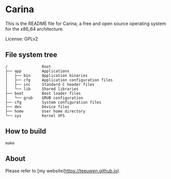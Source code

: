 # Carina

This is the README file for Carina, a free and open source operating system for
the x86\_64 architecture.

License: GPLv2


## File system tree

	/               Root  
	├── app         Applications  
	│   ├── bin     Application binaries  
	│   ├── cfg     Application configuration files  
	│   ├── inc     Standard C header files  
	│   └── lib     Shared libraries  
	├── boot        Boot loader files  
	│   └── grub    GRUB configuration  
	├── cfg         System configuration files  
	├── dev         Device files  
	├── home        User home directory  
	└── sys         Kernel VFS


## How to build

	make


## About

Please refer to [my website\(https://teeuwen.github.io).
